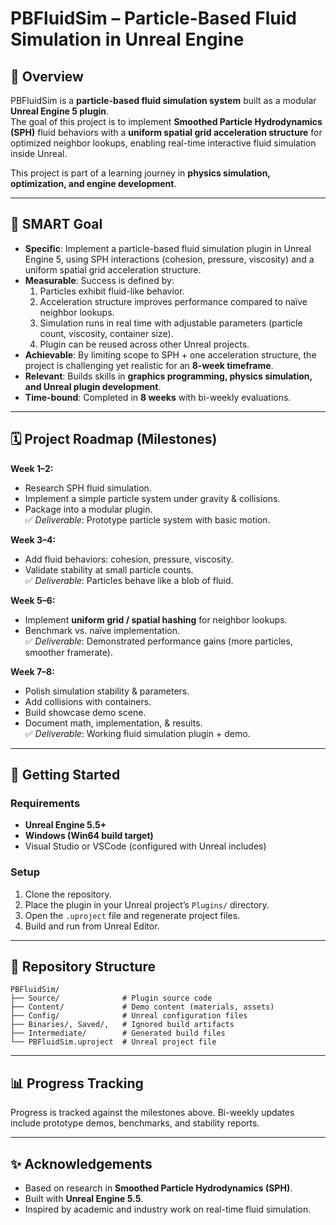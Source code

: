 # PBFluidSim – Particle-Based Fluid Simulation in Unreal Engine

## 📖 Overview
PBFluidSim is a **particle-based fluid simulation system** built as a modular **Unreal Engine 5 plugin**.  
The goal of this project is to implement **Smoothed Particle Hydrodynamics (SPH)** fluid behaviors with a **uniform spatial grid acceleration structure** for optimized neighbor lookups, enabling real-time interactive fluid simulation inside Unreal.

This project is part of a learning journey in **physics simulation, optimization, and engine development**.

---

## 🎯 SMART Goal
- **Specific**: Implement a particle-based fluid simulation plugin in Unreal Engine 5, using SPH interactions (cohesion, pressure, viscosity) and a uniform spatial grid acceleration structure.  
- **Measurable**: Success is defined by:
  1. Particles exhibit fluid-like behavior.
  2. Acceleration structure improves performance compared to naïve neighbor lookups.
  3. Simulation runs in real time with adjustable parameters (particle count, viscosity, container size).
  4. Plugin can be reused across other Unreal projects.  
- **Achievable**: By limiting scope to SPH + one acceleration structure, the project is challenging yet realistic for an **8-week timeframe**.  
- **Relevant**: Builds skills in **graphics programming, physics simulation, and Unreal plugin development**.  
- **Time-bound**: Completed in **8 weeks** with bi-weekly evaluations.

---

## 🗓️ Project Roadmap (Milestones)

**Week 1–2:**  
- Research SPH fluid simulation.  
- Implement a simple particle system under gravity & collisions.  
- Package into a modular plugin.  
✅ *Deliverable*: Prototype particle system with basic motion.  

**Week 3–4:**  
- Add fluid behaviors: cohesion, pressure, viscosity.  
- Validate stability at small particle counts.  
✅ *Deliverable*: Particles behave like a blob of fluid.  

**Week 5–6:**  
- Implement **uniform grid / spatial hashing** for neighbor lookups.  
- Benchmark vs. naïve implementation.  
✅ *Deliverable*: Demonstrated performance gains (more particles, smoother framerate).  

**Week 7–8:**  
- Polish simulation stability & parameters.  
- Add collisions with containers.  
- Build showcase demo scene.  
- Document math, implementation, & results.  
✅ *Deliverable*: Working fluid simulation plugin + demo.  

---

## 🚀 Getting Started

### Requirements
- **Unreal Engine 5.5+**  
- **Windows (Win64 build target)**  
- Visual Studio or VSCode (configured with Unreal includes)

### Setup
1. Clone the repository.  
2. Place the plugin in your Unreal project’s `Plugins/` directory.  
3. Open the `.uproject` file and regenerate project files.  
4. Build and run from Unreal Editor.

---

## 📂 Repository Structure
```
PBFluidSim/
├── Source/              # Plugin source code
├── Content/             # Demo content (materials, assets)
├── Config/              # Unreal configuration files
├── Binaries/, Saved/,   # Ignored build artifacts
├── Intermediate/        # Generated build files
└── PBFluidSim.uproject  # Unreal project file
```

---

## 📊 Progress Tracking
Progress is tracked against the milestones above. Bi-weekly updates include prototype demos, benchmarks, and stability reports.

---

## ✨ Acknowledgements
- Based on research in **Smoothed Particle Hydrodynamics (SPH)**.  
- Built with **Unreal Engine 5.5**.  
- Inspired by academic and industry work on real-time fluid simulation.  
